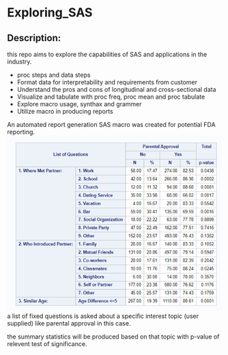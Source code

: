 # Exploring_SAS

## Description: 
this repo aims to explore the capabilities of SAS and applications in the industry.
 - proc steps and data steps
 - Format data for interpretability and requirements from customer
 - Understand the pros and cons of longitudinal and cross-sectional data
 - Visualize and tabulate with proc freq, proc mean and proc tabulate
 - Explore macro usage, synthax and grammer
 - Utilize macro in producing reports

An automated report generation SAS macro was created for potential FDA reporting.
![](./Images/automated_report.png)
a list of fixed questions is asked about a specific interest topic (user supplied) like parental approval in this case.

the summary statistics will be produced based on that topic with p-value of relevent test of significance.

